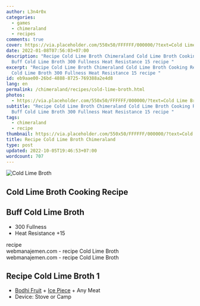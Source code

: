 ```yaml
---
author: L3n4r0x
categories:
  - games
  - chimeraland
  - recipes
comments: true
cover: https://via.placeholder.com/550x50/FFFFFF/000000/?text=Cold Lime Broth
date: 2022-01-08T07:56:03+07:00
description: "Recipe Cold Lime Broth Chimeraland Cold Lime Broth Cooking Recipe
  Buff Cold Lime Broth 300 Fullness Heat Resistance 15 recipe "
excerpt: "Recipe Cold Lime Broth Chimeraland Cold Lime Broth Cooking Recipe Buff
  Cold Lime Broth 300 Fullness Heat Resistance 15 recipe "
id: eb9aae00-26bd-4888-8725-769388a2e4d8
lang: en
permalink: /chimeraland/recipes/cold-lime-broth.html
photos:
  - https://via.placeholder.com/550x50/FFFFFF/000000/?text=Cold Lime Broth
subtitle: "Recipe Cold Lime Broth Chimeraland Cold Lime Broth Cooking Recipe
  Buff Cold Lime Broth 300 Fullness Heat Resistance 15 recipe "
tags:
  - chimeraland
  - recipe
thumbnail: https://via.placeholder.com/550x50/FFFFFF/000000/?text=Cold Lime Broth
title: Recipe Cold Lime Broth Chimeraland
type: post
updated: 2022-10-05T19:46:53+07:00
wordcount: 707
---
```


<link
  rel="stylesheet"
  href="https://rawcdn.githack.com/dimaslanjaka/Web-Manajemen/870a349/css/bootstrap-5-3-0-alpha3-wrapper.css"
/>
<section id="bootstrap-wrapper">
  <div data-bs-theme="dark">
    <div class="card mb-2">
      <div class="card-body">
        <div class="row g-0">
          <div class="col-sm-4 position-relative mb-2">
            <img
              src="https://via.placeholder.com/600"
              class="card-img fit-cover w-100 h-100"
              alt="Cold Lime Broth"
              data-fancybox="true"
            />
          </div>
          <div class="col-sm-8 mb-2">
            <div class="card-body">
              <div class="d-flex flex-row align-items-center mb-3">
                <h2 class="fs-5">Cold Lime Broth Cooking Recipe</h2>
              </div>
              <h2 class="card-title fs-5">Buff Cold Lime Broth</h2>
              <div class="card-text">
                <ul>
                  <li>300 Fullness</li>
                  <li>Heat Resistance +15</li>
                </ul>
              </div>
              <span class="badge rounded-pill">recipe</span>
            </div>
            <div class="card-footer text-end text-muted mt-auto">
              webmanajemen.com - recipe Cold Lime Broth
            </div>
          </div>
        </div>
      </div>
      <div class="card-footer text-end text-muted">
        webmanajemen.com - recipe Cold Lime Broth
      </div>
    </div>
    <div class="row mb-2">
      <div class="col-12 col-lg-6 recipe-item mb-2">
        <div class="card">
          <div class="card-body">
            <h2 class="card-title fs-5">Recipe Cold Lime Broth 1</h2>
            <div class="card-text">
              <ul>
                <li>
                  <a
                    class="text-decoration-none text-primary"
                    href="/chimeraland/materials/bodhi-fruit.html"
                    >Bodhi Fruit</a
                  ><span> + </span
                  ><a
                    class="text-decoration-none text-primary"
                    href="/chimeraland/materials/ice-piece.html"
                    >Ice Piece</a
                  ><span> + </span>Any Meat
                </li>
                <li>Device: Stove or Camp</li>
              </ul>
            </div>
          </div>
        </div>
      </div>
    </div>
  </div>
</section>